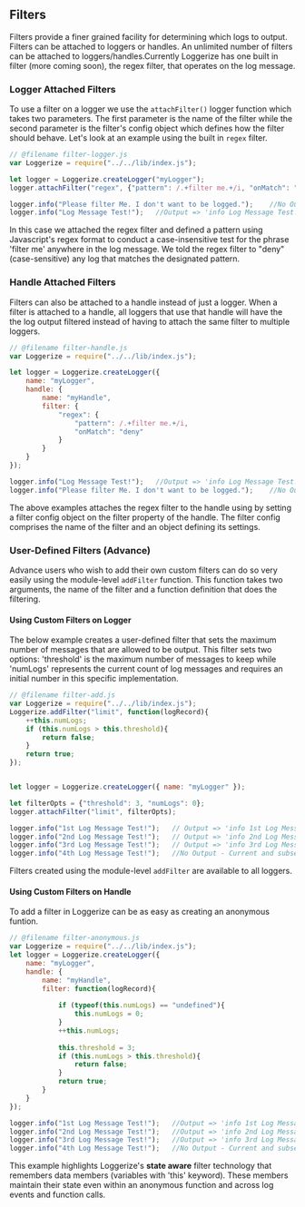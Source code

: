 
## Filters

Filters provide a finer grained facility for determining which logs to output. 
Filters can be attached to loggers or handles.  An unlimited number of filters 
can be attached to loggers/handles.Currently Loggerize has one built in filter 
(more coming soon), the regex filter, that operates on the log message.

### Logger Attached Filters

To use a filter on a logger we use the `attachFilter()` logger function which 
takes two parameters. The first parameter is the name of the filter while the 
second parameter is the filter's config object which defines how the filter 
should behave. Let's look at an example using the built in `regex` filter.

```javascript
// @filename filter-logger.js
var Loggerize = require("../../lib/index.js");

let logger = Loggerize.createLogger("myLogger");
logger.attachFilter("regex", {"pattern": /.+filter me.+/i, "onMatch": "deny"});	//Set severity to the 'warn' level (numeric severity == 1). Uses the npm levelMapper by default

logger.info("Please filter Me. I don't want to be logged.");	//No Output
logger.info("Log Message Test!");	//Output => 'info Log Message Test!'
```

In this case we attached the regex filter and defined a pattern using Javascript's 
regex format to conduct a case-insensitive test for the phrase 'filter me' anywhere 
in the log message. We told the regex filter to "deny" (case-sensitive) any log 
that matches the designated pattern.

### Handle Attached Filters

Filters can also be attached to a handle instead of just a logger. When a filter is 
attached to a handle, all loggers that use that handle will have the the log output 
filtered instead of having to attach the same filter to multiple loggers.

```javascript
// @filename filter-handle.js
var Loggerize = require("../../lib/index.js");

let logger = Loggerize.createLogger({
	name: "myLogger",
	handle: {
		name: "myHandle",
		filter: { 
			"regex": {
				"pattern": /.+filter me.+/i, 
				"onMatch": "deny"
			}
		}
	}
});

logger.info("Log Message Test!");	//Output => 'info Log Message Test!'
logger.info("Please filter Me. I don't want to be logged.");	//No Output
```

The above examples attaches the regex filter to the handle using by setting a 
filter config object on the filter property of the handle. The filter config 
comprises the name of the filter and an object defining its settings.

### User-Defined Filters (Advance)

Advance users who wish to add their own custom filters can do so very easily 
using the module-level `addFilter` function. This function takes two arguments, 
the name of the filter and a function definition that does the filtering.

#### Using Custom Filters on Logger

The below example creates a user-defined filter that sets the maximum number 
of messages that are allowed to be output. This filter sets two options: 
'threshold' is the maximum number of messages to keep while 'numLogs' 
represents the current count of log messages and requires an initial number 
in this specific implementation.

```javascript
// @filename filter-add.js
var Loggerize = require("../../lib/index.js");
Loggerize.addFilter("limit", function(logRecord){
	++this.numLogs;
	if (this.numLogs > this.threshold){
		return false;
	}
	return true;
});


let logger = Loggerize.createLogger({ name: "myLogger" });

let filterOpts = {"threshold": 3, "numLogs": 0};
logger.attachFilter("limit", filterOpts);

logger.info("1st Log Message Test!");	// Output => 'info 1st Log Message Test!'
logger.info("2nd Log Message Test!");	// Output => 'info 2nd Log Message Test!'
logger.info("3rd Log Message Test!");	// Output => 'info 3rd Log Message Test!'
logger.info("4th Log Message Test!");	//No Output - Current and subsequent messages are filtered
```

Filters created using the module-level `addFilter` are available to all loggers.

#### Using Custom Filters on Handle

To add a filter in Loggerize can be as easy as creating an anonymous funtion.

```javascript
// @filename filter-anonymous.js
var Loggerize = require("../../lib/index.js");
let logger = Loggerize.createLogger({
	name: "myLogger",
	handle: {
		name: "myHandle",
		filter: function(logRecord){
			
			if (typeof(this.numLogs) == "undefined"){
				this.numLogs = 0;
			}
			++this.numLogs;
			
			this.threshold = 3;
			if (this.numLogs > this.threshold){
				return false;
			}
			return true;
		}
	}
});

logger.info("1st Log Message Test!");	//Output => 'info 1st Log Message Test!'
logger.info("2nd Log Message Test!");	//Output => 'info 2nd Log Message Test!'
logger.info("3rd Log Message Test!");	//Output => 'info 3rd Log Message Test!'
logger.info("4th Log Message Test!");	//No Output - Current and subsequent messages are filtered
```

This example highlights Loggerize's **state aware** filter technology that 
remembers data members (variables with 'this' keyword). These members maintain 
their state even within an anonymous function and across log events and function 
calls.




